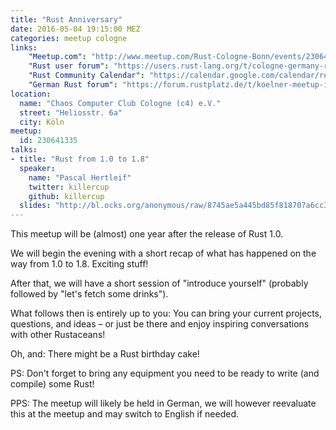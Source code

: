 ```yaml
---
title: "Rust Anniversary"
date: 2016-05-04 19:15:00 MEZ
categories: meetup cologne
links:
    "Meetup.com": "http://www.meetup.com/Rust-Cologne-Bonn/events/230641335/"
    "Rust user forum": "https://users.rust-lang.org/t/cologne-germany-rust-anniversary-meetup-on-2016-05-04/5572"
    "Rust Community Calendar": "https://calendar.google.com/calendar/render?eid=cWllajY1NzBqZTNiMm0yYWlkanAxa21qNmsgYXBkOXZtYmMyMmVnZW5tdHU1bDZjNWpiZmNAZw&ctz=America/Los_Angeles&sf=true&output=xml#eventpage_6"
    "German Rust forum": "https://forum.rustplatz.de/t/koelner-meetup-im-mai-planung-ideen-vorschlaege/123/12"
location:
  name: "Chaos Computer Club Cologne (c4) e.V."
  street: "Heliosstr. 6a"
  city: Köln
meetup:
  id: 230641335
talks:
- title: "Rust from 1.0 to 1.8"
  speaker:
    name: "Pascal Hertleif"
    twitter: killercup
    github: killercup
  slides: "http://bl.ocks.org/anonymous/raw/8745ae5a445bd85f818707a6cc35b61f/"
---
```

This meetup will be (almost) one year after the release of Rust 1.0.

We will begin the evening with a short recap of what has happened on the way from 1.0 to 1.8. Exciting stuff!

After that, we will have a short session of "introduce yourself" (probably followed by "let's fetch some drinks").

What follows then is entirely up to you: You can bring your current projects, questions, and ideas – or just be there and enjoy inspiring conversations with other Rustaceans!

Oh, and: There might be a Rust birthday cake!

PS: Don't forget to bring any equipment you need to be ready to write (and compile) some Rust!

PPS: The meetup will likely be held in German, we will however reevaluate this at the meetup and may switch to English if needed.
